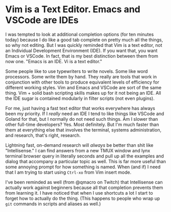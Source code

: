# Vim is a Text Editor. Emacs and VSCode are IDEs

I was tempted to look at additional completion options (for ten minutes
today) because I do like a good tab complete on pretty much all the
things, so why not editing. But I was quickly reminded that Vim is a
text editor, not an Individual Development Environment (IDE). If you
want that, you want Emacs or VSCode. In fact, that is my best
distinction between them from now one. "Emacs is an IDE. Vi is a text
editor." 

Some people like to use typewriters to write novels. Some like word
processors. Some write them by hand. They really are tools that work in
conjunction with other tools to produce equivalent levels of efficiency
for different working styles. Vim and Emacs and VSCode are sort of the
same thing. Vim + solid bash scripting skills makes up for it not being
an IDE. All the IDE sugar is contained modularly in filter scripts (not
even plugins).

For me, just having a fast text editor that works everywhere has always
been my priority. If I *really* need an IDE I tend to like things like
VSCode and Goland for that, but I normally do not need such things. Am I
slower than other full-time developers? Yes. Most definitely. But I'm
much faster than them at everything else that involves the terminal,
systems administration, and research, that's right, research. 

Lightning fast, on-demand research will *always* be better than shit
like "Intellisense." I can find answers from a new TMUX window and lynx
terminal browser query in literally seconds and pull up all the examples
and dialog that accompany a particular topic as well. This is far more
useful than some annoying prompt for how something is named. When (and
if) I need that I am trying to start using `Ctrl-xo` from Vim insert mode.

I've been reminded as well (from @qmacro on Twitch) that Intellisense
can actually work against beginners because all that completion prevents
them from learning it. I have noticed that when I use shortcuts a lot I
start to forget how to actually do the thing. (This happens to people
who wrap up `git` commands in scripts and aliases as well.)
